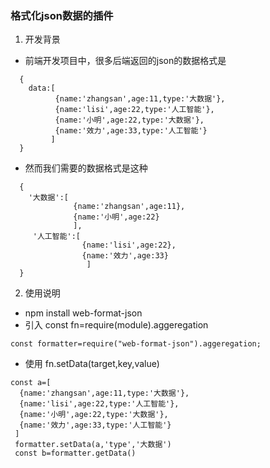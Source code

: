 ### 格式化json数据的插件
1. 开发背景
* 前端开发项目中，很多后端返回的json的数据格式是
```
  {
    data:[
          {name:'zhangsan',age:11,type:'大数据'},
          {name:'lisi',age:22,type:'人工智能'},
          {name:'小明',age:22,type:'大数据'},
          {name:'效力',age:33,type:'人工智能'}
         ]
  }
```
* 然而我们需要的数据格式是这种
```
  {
    '大数据':[
              {name:'zhangsan',age:11},
              {name:'小明',age:22}
              ],
     '人工智能':[
                {name:'lisi',age:22},
                {name:'效力',age:33}
                 ]   
  }
```
2. 使用说明
* npm install web-format-json
* 引入 const fn=require(module).aggeregation
```
const formatter=require("web-format-json").aggeregation;
```
* 使用 fn.setData(target,key,value) 
```
const a=[
  {name:'zhangsan',age:11,type:'大数据'},
  {name:'lisi',age:22,type:'人工智能'},
  {name:'小明',age:22,type:'大数据'},
  {name:'效力',age:33,type:'人工智能'}
 ]
 formatter.setData(a,'type','大数据')
 const b=formatter.getData()

 ```


